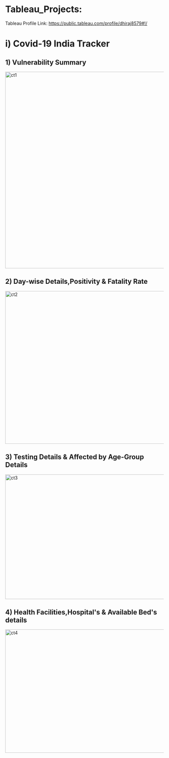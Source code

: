 # Tableau_Projects:

Tableau Profile Link: https://public.tableau.com/profile/dhiraj8579#!/

# i) Covid-19 India Tracker

## 1) Vulnerability Summary

<a data-flickr-embed="true" href="https://www.flickr.com/photos/191468544@N08/50712449328/in/dateposted-public/" title="ct1"><img src="https://live.staticflickr.com/65535/50712449328_0b7722e36a_o.png" width="898" height="623" alt="ct1"></a><script async src="//embedr.flickr.com/assets/client-code.js" charset="utf-8"></script>

## 2) Day-wise Details,Positivity & Fatality Rate

<a data-flickr-embed="true" href="https://www.flickr.com/photos/191468544@N08/50713185831/in/dateposted-public/" title="ct2"><img src="https://live.staticflickr.com/65535/50713185831_19c1854773_o.png" width="900" height="484" alt="ct2"></a><script async src="//embedr.flickr.com/assets/client-code.js" charset="utf-8"></script>

## 3) Testing Details & Affected by Age-Group Details

<a data-flickr-embed="true" href="https://www.flickr.com/photos/191468544@N08/50713185771/in/dateposted-public/" title="ct3"><img src="https://live.staticflickr.com/65535/50713185771_ba7a4fe7a0_o.png" width="1004" height="395" alt="ct3"></a><script async src="//embedr.flickr.com/assets/client-code.js" charset="utf-8"></script>

## 4) Health Facilities,Hospital's & Available Bed's details

<a data-flickr-embed="true" href="https://www.flickr.com/photos/191468544@N08/50713267807/in/dateposted-public/" title="ct4"><img src="https://live.staticflickr.com/65535/50713267807_3c43d78543_o.png" width="1009" height="391" alt="ct4"></a><script async src="//embedr.flickr.com/assets/client-code.js" charset="utf-8"></script>

